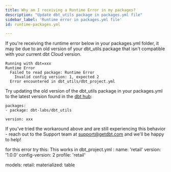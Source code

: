 ```yaml
---
title: Why am I receiving a Runtime Error in my packages?
description: "Update dbt_utils package in packages.yml file"
sidebar_label: 'Runtime error in packages.yml file'
id: runtime-packages.yml

---
```


If you're receiving the runtime error below in your packages.yml folder, it may be due to an old version of your dbt_utils package that isn't compatible with your current dbt Cloud version.

```shell
Running with dbt=xxx
Runtime Error
  Failed to read package: Runtime Error
    Invalid config version: 1, expected 2  
  Error encountered in dbt_utils/dbt_project.yml
  ```

Try updating the old version of the dbt_utils package in your packages.yml to the latest version found in the [dbt hub](https://hub.getdbt.com/dbt-labs/dbt_utils/latest/):

```shell
packages:
- package: dbt-labs/dbt_utils

version: xxx
```

If you've tried the workaround above and are still experiencing this behavior - reach out to the Support team at support@getdbt.com and we'll be happy to help!

for this error try this:
This works in dbt_project.yml :
name: 'retail'
version: '1.0.0'
config-version: 2
profile: 'retail'

models:
retail:
materialized: table
